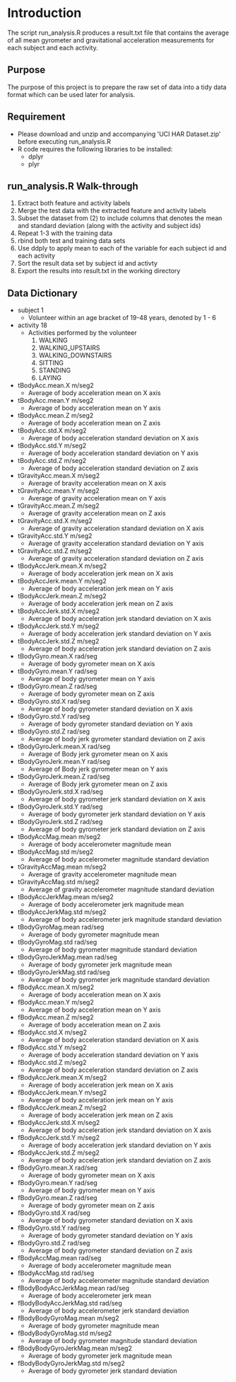 # Introduction
The script run_analysis.R produces a result.txt file that contains the average of all mean gyrometer and gravitational acceleration measurements for each subject and each activity.

## Purpose
The purpose of this project is to prepare the raw set of data into a tidy data format which can be used later for analysis.

## Requirement
* Please download and unzip and accompanying 'UCI HAR Dataset.zip' before executing run_analysis.R
* R code requires the following libraries to be installed:
  * dplyr
  * plyr

## run_analysis.R Walk-through
1. Extract both feature and activity labels
2. Merge the test data with the extracted feature and activity labels
3. Subset the dataset from (2) to include columns that denotes the mean and standard deviation (along with the activity and subject ids)
4. Repeat 1-3 with the training data
5. rbind both test and training data sets
6. Use ddply to apply mean to each of the variable for each subject id and each activity
7. Sort the result data set by subject id and activty
6. Export the results into result.txt in the working directory

## Data Dictionary
* subject 1
  * Volunteer within an age bracket of 19-48 years, denoted by 1 - 6
* activity 18
  * Activities performed by the volunteer
    1. WALKING
    2. WALKING_UPSTAIRS
    3. WALKING_DOWNSTAIRS
    4. SITTING
    5. STANDING
    6. LAYING
* tBodyAcc.mean.X m/seg2
  * Average of body acceleration mean on X axis
* tBodyAcc.mean.Y m/seg2
  * Average of body acceleration mean on Y axis
* tBodyAcc.mean.Z m/seg2
  * Average of body acceleration mean on Z axis
* tBodyAcc.std.X m/seg2
  * Average of body acceleration standard deviation on X axis
* tBodyAcc.std.Y m/seg2
  * Average of body acceleration standard deviation on Y axis
* tBodyAcc.std.Z m/seg2
  * Average of body acceleration standard deviation on Z axis
* tGravityAcc.mean.X m/seg2
  * Average of bravity acceleration mean on X axis
* tGravityAcc.mean.Y m/seg2
  * Average of gravity acceleration mean on Y axis
* tGravityAcc.mean.Z m/seg2
  * Average of gravity acceleration mean on Z axis
* tGravityAcc.std.X m/seg2
  * Average of gravity acceleration standard deviation on X axis
* tGravityAcc.std.Y m/seg2
  * Average of gravity acceleration standard deviation on Y axis
* tGravityAcc.std.Z m/seg2
  * Average of gravity acceleration standard deviation on Z axis
* tBodyAccJerk.mean.X m/seg2
  * Average of body acceleration jerk mean on X axis
* tBodyAccJerk.mean.Y m/seg2
  * Average of body acceleration jerk mean on Y axis
* tBodyAccJerk.mean.Z m/seg2
  * Average of body acceleration jerk mean on Z axis
* tBodyAccJerk.std.X m/seg2
  * Average of body acceleration jerk standard deviation on X axis
* tBodyAccJerk.std.Y m/seg2
  * Average of body acceleration jerk standard deviation on Y axis
* tBodyAccJerk.std.Z m/seg2
  * Average of body acceleration jerk standard deviation on Z axis
* tBodyGyro.mean.X rad/seg
  * Average of body gyrometer mean on X axis
* tBodyGyro.mean.Y rad/seg
  * Average of body gyrometer mean on Y axis
* tBodyGyro.mean.Z rad/seg
  * Average of body gyrometer mean on Z axis
* tBodyGyro.std.X rad/seg
  * Average of body gyrometer standard deviation on X axis
* tBodyGyro.std.Y rad/seg
  * Average of body gyrometer standard deviation on Y axis
* tBodyGyro.std.Z rad/seg
  * Average of body jerk gyrometer standard deviation on Z axis
* tBodyGyroJerk.mean.X rad/seg
  * Average of Body jerk gyrometer mean on X axis
* tBodyGyroJerk.mean.Y rad/seg
  * Average of Body jerk gyrometer mean on Y axis
* tBodyGyroJerk.mean.Z rad/seg
  * Average of Body jerk gyrometer mean on Z axis
* tBodyGyroJerk.std.X rad/seg
  * Average of body gyrometer jerk standard deviation on X axis
* tBodyGyroJerk.std.Y rad/seg
  * Average of body gyrometer jerk standard deviation on Y axis
* tBodyGyroJerk.std.Z rad/seg
  * Average of body gyrometer jerk standard deviation on Z axis
* tBodyAccMag.mean m/seg2
  * Average of body accelerometer magnitude mean
* tBodyAccMag.std m/seg2
  * Average of body accelerometer magnitude standard deviation
* tGravityAccMag.mean m/seg2
  * Average of gravity accelerometer magnitude mean
* tGravityAccMag.std m/seg2
  * Average of gravity accelerometer magnitude standard deviation
* tBodyAccJerkMag.mean m/seg2
  * Average of body accelerometer jerk magnitude mean
* tBodyAccJerkMag.std m/seg2
  * Average of body accelerometer jerk magnitude standard deviation
* tBodyGyroMag.mean rad/seg
  * Average of body gyrometer magnitude mean
* tBodyGyroMag.std rad/seg
  * Average of body gyrometer magnitude standard deviation
* tBodyGyroJerkMag.mean rad/seg
  * Average of body gyrometer jerk magnitude mean
* tBodyGyroJerkMag.std rad/seg
  * Average of body gyrometer jerk magnitude standard deviation
* fBodyAcc.mean.X m/seg2
  * Average of body acceleration mean on X axis
* fBodyAcc.mean.Y m/seg2
  * Average of body acceleration mean on Y axis
* fBodyAcc.mean.Z m/seg2
  * Average of body acceleration mean on Z axis
* fBodyAcc.std.X m/seg2
  * Average of body acceleration standard deviation on X axis
* fBodyAcc.std.Y m/seg2
  * Average of body acceleration standard deviation on Y axis
* fBodyAcc.std.Z m/seg2
  * Average of body acceleration standard deviation on Z axis
* fBodyAccJerk.mean.X m/seg2
  * Average of body acceleration jerk mean on X axis
* fBodyAccJerk.mean.Y m/seg2
  * Average of body acceleration jerk mean on Y axis
* fBodyAccJerk.mean.Z m/seg2
  * Average of body acceleration jerk mean on Z axis
* fBodyAccJerk.std.X m/seg2
  * Average of body acceleration jerk standard deviation on X axis
* fBodyAccJerk.std.Y m/seg2
  * Average of body acceleration jerk standard deviation on Y axis
* fBodyAccJerk.std.Z m/seg2
  * Average of body acceleration jerk standard deviation on Z axis
* fBodyGyro.mean.X rad/seg
  * Average of body gyrometer mean on X axis
* fBodyGyro.mean.Y rad/seg
  * Average of body gyrometer mean on Y axis
* fBodyGyro.mean.Z rad/seg
  * Average of body gyrometer mean on Z axis
* fBodyGyro.std.X rad/seg
  * Average of body gyrometer standard deviation on X axis
* fBodyGyro.std.Y rad/seg
  * Average of body gyrometer standard deviation on Y axis
* fBodyGyro.std.Z rad/seg
  * Average of body gyrometer standard deviation on Z axis
* fBodyAccMag.mean rad/seg
  * Average of body accelerometer magnitude mean
* fBodyAccMag.std  rad/seg
  * Average of body accelerometer magnitude standard deviation
* fBodyBodyAccJerkMag.mean rad/seg
  * Average of body accelerometer jerk mean
* fBodyBodyAccJerkMag.std rad/seg
  * Average of body accelerometer jerk standard deviation
* fBodyBodyGyroMag.mean m/seg2
  * Average of body gyrometer magnitude mean
* fBodyBodyGyroMag.std m/seg2
  * Average of body gyrometer magnitude standard deviation
* fBodyBodyGyroJerkMag.mean m/seg2
  * Average of body gyrometer jerk magnitude mean
* fBodyBodyGyroJerkMag.std m/seg2
  * Average of body gyrometer jerk standard deviation
